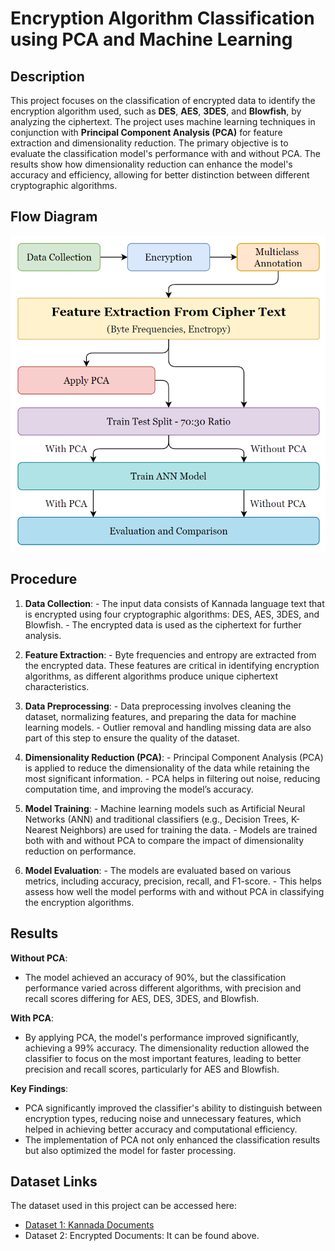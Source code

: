 # Encryption Algorithm Classification using PCA and Machine Learning

## Description

This project focuses on the classification of encrypted data to identify the encryption algorithm used, such as **DES**, **AES**, **3DES**, and **Blowfish**, by analyzing the ciphertext. The project uses machine learning techniques in conjunction with **Principal Component Analysis (PCA)** for feature extraction and dimensionality reduction. The primary objective is to evaluate the classification model's performance with and without PCA. The results show how dimensionality reduction can enhance the model's accuracy and efficiency, allowing for better distinction between different cryptographic algorithms.

## Flow Diagram

![Workflow Diagram](FLOW.PNG)

## Procedure
  1. **Data Collection**:
    - The input data consists of Kannada language text that is encrypted using four cryptographic algorithms: DES, AES, 3DES, and Blowfish.
    - The encrypted data is used as the ciphertext for further analysis.

  2. **Feature Extraction**:
    - Byte frequencies and entropy are extracted from the encrypted data. These features are critical in identifying encryption algorithms, as different algorithms produce unique ciphertext characteristics.

  3. **Data Preprocessing**:
    - Data preprocessing involves cleaning the dataset, normalizing features, and preparing the data for machine learning models.
    - Outlier removal and handling missing data are also part of this step to ensure the quality of the dataset.

  4. **Dimensionality Reduction (PCA)**:
    - Principal Component Analysis (PCA) is applied to reduce the dimensionality of the data while retaining the most significant information.
    - PCA helps in filtering out noise, reducing computation time, and improving the model’s accuracy.

  5. **Model Training**:
    - Machine learning models such as Artificial Neural Networks (ANN) and traditional classifiers (e.g., Decision Trees, K-Nearest Neighbors) are used for training the data.
    - Models are trained both with and without PCA to compare the impact of dimensionality reduction on performance.
     
  6. **Model Evaluation**:
    - The models are evaluated based on various metrics, including accuracy, precision, recall, and F1-score.
    - This helps assess how well the model performs with and without PCA in classifying the encryption algorithms.

## Results

**Without PCA**:
- The model achieved an accuracy of 90%, but the classification performance varied across different algorithms, with precision and recall scores differing for AES, DES, 3DES, and Blowfish.
  
**With PCA**:
- By applying PCA, the model's performance improved significantly, achieving a 99% accuracy. The dimensionality reduction allowed the classifier to focus on the most important features, leading to better precision and recall scores, particularly for AES and Blowfish.
  
**Key Findings**:

- PCA significantly improved the classifier's ability to distinguish between encryption types, reducing noise and unnecessary features, which helped in achieving better accuracy and computational efficiency.
- The implementation of PCA not only enhanced the classification results but also optimized the model for faster processing.


## Dataset Links

The dataset used in this project can be accessed here:
- [Dataset 1: Kannada Documents](<[https://www.kaggle.com/datasets/prishasawhney/sentiment-analysis-evaluation-dataset](https://www.kaggle.com/datasets/rkasturirangan/kannada-documents-for-classification-kdc)>)
- Dataset 2: Encrypted Documents: It can be found above.

